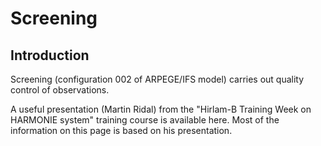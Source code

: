# Screening

## Introduction

Screening (configuration 002 of ARPEGE/IFS model) carries out quality control of observations. 

A useful presentation (Martin Ridal) from the "Hirlam-B Training Week on HARMONIE system" training course is available here. Most of the information on this page is based on his presentation.